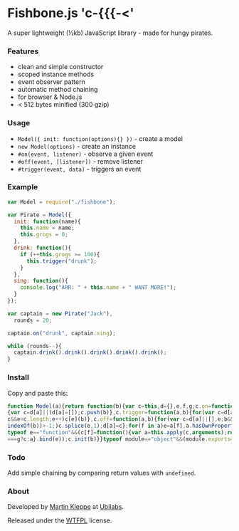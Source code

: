 # Fishbone.js 'c-{{{-<'

A super lightweight (½kb) JavaScript library - made for hungy pirates.

### Features

* clean and simple constructor
* scoped instance methods
* event observer pattern
* automatic method chaining
* for browser & Node.js
* < 512 bytes minified (300 gzip)

### Usage

* `Model({ init: function(options){} })` - create a model
* `new Model(options)` - create an instance
* `#on(event, listener)` - observe a given event
* `#off(event, [listener])` - remove listener
* `#trigger(event, data)` - triggers an event

### Example

```js
var Model = require("./fishbone");

var Pirate = Model({
  init: function(name){
    this.name = name;
    this.grogs = 0;
  },
  drink: function(){
    if (++this.grogs >= 100){
      this.trigger("drunk");
    }
  },
  sing: function(){
    console.log("ARR: " + this.name + " WANT MORE!");
  }
});

var captain = new Pirate("Jack"),
  rounds = 20;

captain.on("drunk", captain.sing);

while (rounds--){ 
  captain.drink().drink().drink().drink().drink(); 
}
```

### Install

Copy and paste this:

```js
function Model(a){return function(b){var c=this,d={},e,f,g;c.on=function(a,b)
{var c=d[a]||(d[a]=[]);c.push(b)},c.trigger=function(a,b){for(var c=d[a],e=0;
c&&e<c.length;e++)c[e](b)},c.off=function(a,b){for(var c=d[a]||[],e;b&&(e=c.
indexOf(b))>-1;)c.splice(e,1);d[a]=c};for(f in a)e=a[f],a.hasOwnProperty(f)&&
typeof e=="function"&&(c[f]=function(){var a=this.apply(c,arguments);return a
===g?c:a}.bind(e));c.init(b)}}typeof module=="object"&&(module.exports=Model);
```

### Todo

Add simple chaining by comparing return values with `undefined`.


### About

Developed by [Martin Kleppe](https://plus.google.com/103747379090421872359) at [Ubilabs](http://www.ubilabs.net).

Released under the [WTFPL](http://en.wikipedia.org/wiki/WTFPL) license.